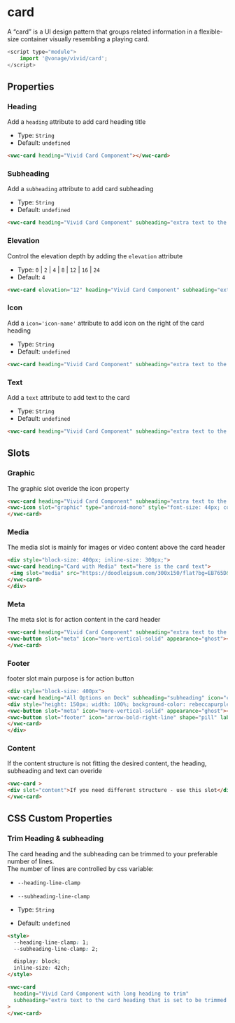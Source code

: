 # card

A “card” is a UI design pattern that groups related information in a flexible-size container visually resembling a playing card.
```js
<script type="module">
    import '@vonage/vivid/card';
</script>
```
## Properties
### Heading

Add a `heading` attribute to add card heading title

- Type: `String`
- Default: `undefined`


```html preview
<vwc-card heading="Vivid Card Component"></vwc-card>
```


### Subheading
Add a `subheading` attribute to add card subheading

- Type: `String`
- Default: `undefined`


```html preview
<vwc-card heading="Vivid Card Component" subheading="extra text to the card heading"></vwc-card>
```

### Elevation
Control the elevation depth by adding the `elevation` attribute

- Type: `0` | `2` | `4` | `8` | `12` | `16` | `24`
- Default: `4`

```html preview
<vwc-card elevation="12" heading="Vivid Card Component" subheading="extra text to the card heading" icon="chat-line" text="the card can contain multiple lines of text"></vwc-card>
```


### Icon
Add a `icon='icon-name'` attribute to add icon on the right of the card heading

- Type: `String`
- Default: `undefined`


```html preview
<vwc-card heading="Vivid Card Component" subheading="extra text to the card heading" icon="chat-line"></vwc-card>
```


### Text
Add a `text` attribute to add text to the card

- Type: `String`
- Default: `undefined`


```html preview
<vwc-card heading="Vivid Card Component" subheading="extra text to the card heading" text="the card can contain multiple lines of text"></vwc-card>
```



## Slots
### Graphic 
The graphic slot overide the icon property

```html preview
<vwc-card heading="Vivid Card Component" subheading="extra text to the card heading">
<vwc-icon slot="graphic" type="android-mono" style="font-size: 44px; color: var(--vvd-color-sucess)" ></vwc-icon>
</vwc-card>
```

### Media
The media slot is mainly for images or video content above the card header
```html preview
<div style="block-size: 400px; inline-size: 300px;">
<vwc-card heading="Card with Media" text="here is the card text">
 <img slot="media" src="https://doodleipsum.com/300x150/flat?bg=EB765D&amp;i=7d5ed3bc0c215d1359b2a63d03cf1540" alt="Sitting on Floor"style="width: 100%; height: 150px; object-fit: cover;"/>
</vwc-card>
</div>
```

### Meta
The meta slot is for action content in the card header

```html preview
<vwc-card heading="Vivid Card Component" subheading="extra text to the card heading">
<vwc-button slot="meta" icon="more-vertical-solid" appearance="ghost"></vwc-button>
</vwc-card>
```


### Footer
footer slot main purpose is for action button

```html preview
<div style="block-size: 400px">
<vwc-card heading="All Options on Deck" subheading="subheading" icon="chat-line" text="here is the card text">
<div style="height: 150px; width: 100%; background-color: rebeccapurple;" slot="media"></div>
<vwc-button slot="meta" icon="more-vertical-solid" appearance="ghost"></vwc-button>
<vwc-button slot="footer" icon="arrow-bold-right-line" shape="pill" label="Action" appearance="outlined"></vwc-button>
</vwc-card>
</div>
```

### Content
If the content structure is not fitting the desired content, the heading, subheading and text can overide

```html preview
<vwc-card >
<div slot="content">If you need different structure - use this slot</div>
</vwc-card>
```


## CSS Custom Properties

### Trim Heading & subheading
The card heading and the subheading can be trimmed to your preferable number of lines.   
The number of lines are controlled by css variable:
- `--heading-line-clamp`
- `--subheading-line-clamp`

- Type: `String`
- Default: `undefined`


```html preview
<style>
  --heading-line-clamp: 1;
  --subheading-line-clamp: 2;

  display: block;
  inline-size: 42ch;
</style>

<vwc-card
  heading="Vivid Card Component with long heading to trim"
  subheading="extra text to the card heading that is set to be trimmed after 2 lines so the card will not be too long"
>
</vwc-card>
```
